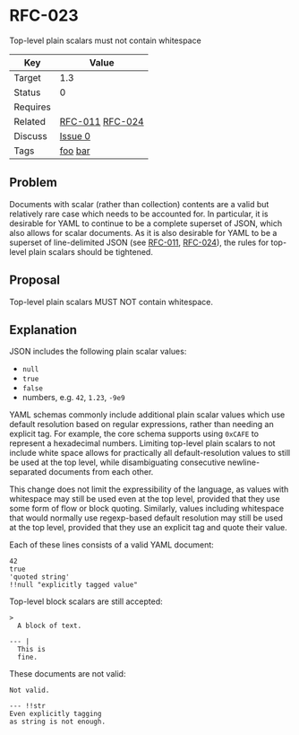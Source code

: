 RFC-023
=======

Top-level plain scalars must not contain whitespace


| Key | Value |
| --- | --- |
| Target | 1.3 |
| Status | 0 |
| Requires | |
| Related | [RFC-011](RFC-011.md) [RFC-024](RFC-024.md) |
| Discuss | [Issue 0](../../issues/0) |
| Tags | [foo]() [bar]() |


## Problem

Documents with scalar (rather than collection) contents are a valid but relatively rare case which needs to be accounted for.
In particular, it is desirable for YAML to continue to be a complete superset of JSON, which also allows for scalar documents.
As it is also desirable for YAML to be a superset of line-delimited JSON (see [RFC-011](RFC-011.md), [RFC-024](RFC-024.md)), the rules for top-level plain scalars should be tightened.


## Proposal


Top-level plain scalars MUST NOT contain whitespace.


## Explanation

JSON includes the following plain scalar values:

- `null`
- `true`
- `false`
- numbers, e.g. `42`, `1.23`, `-9e9`

YAML schemas commonly include additional plain scalar values which use default resolution based on regular expressions, rather than needing an explicit tag.
For example, the core schema supports using `0xCAFE` to represent a hexadecimal numbers.
Limiting top-level plain scalars to not include white space allows for practically all default-resolution values to still be used at the top level, while disambiguating consecutive newline-separated documents from each other.

This change does not limit the expressibility of the language, as values with whitespace may still be used even at the top level, provided that they use some form of flow or block quoting.
Similarly, values including whitespace that would normally use regexp-based default resolution may still be used at the top level, provided that they use an explicit tag and quote their value.

Each of these lines consists of a valid YAML document:

```
42
true
'quoted string'
!!null "explicitly tagged value"
```

Top-level block scalars are still accepted:

```
>
  A block of text.

--- |
  This is
  fine.
```

These documents are not valid:
```
Not valid.

--- !!str
Even explicitly tagging
as string is not enough.
```
